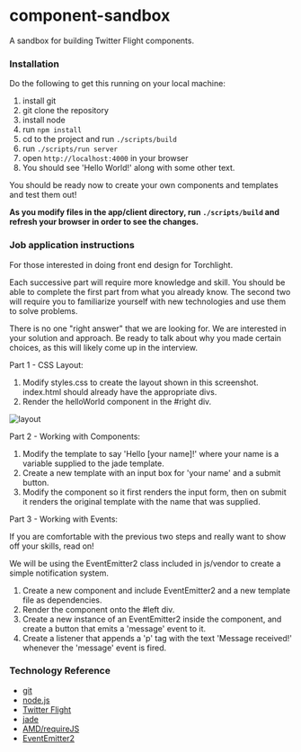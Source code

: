 # component-sandbox

A sandbox for building Twitter Flight components.

### Installation

Do the following to get this running on your local machine:

1. install git
2. git clone the repository
3. install node
4. run `npm install`
5. cd to the project and run `./scripts/build`
6. run `./scripts/run server`
7. open `http://localhost:4000` in your browser
8. You should see 'Hello World!' along with some other text.

You should be ready now to create your own components and templates and test them out!

**As you modify files in the app/client directory, run `./scripts/build` and refresh your browser in order to see the changes.**

### Job application instructions

For those interested in doing front end design for Torchlight.

Each successive part will require more knowledge and skill.  You should be able to complete the first part from what you already know.  The second two will require you to familiarize yourself with new technologies and use them to solve problems.

There is no one "right answer" that we are looking for.  We are interested in your solution and approach.  Be ready to talk about why you made certain choices, as this will likely come up in the interview.

Part 1 - CSS Layout:

1. Modify styles.css to create the layout shown in this screenshot.  index.html should already have the appropriate divs.
2. Render the helloWorld component in the #right div.

![layout](https://torchlight-files.s3.amazonaws.com/layout.png)

Part 2 - Working with Components:

1. Modify the template to say 'Hello [your name]!' where your name is a variable supplied to the jade template.
2. Create a new template with an input box for 'your name' and a submit button.
3. Modify the component so it first renders the input form, then on submit it renders the original template with the name that was supplied.

Part 3 - Working with Events:

If you are comfortable with the previous two steps and really want to show off your skills, read on!

We will be using the EventEmitter2 class included in js/vendor to create a simple notification system.

1. Create a new component and include EventEmitter2 and a new template file as dependencies.
2. Render the component onto the #left div.
3. Create a new instance of an EventEmitter2 inside the component, and create a button that emits a 'message' event to it.
4. Create a listener that appends a 'p' tag with the text 'Message received!' whenever the 'message' event is fired.

### Technology Reference

* [git](http://git-scm.com/)
* [node.js](http://nodejs.org/)
* [Twitter Flight](https://github.com/twitter/flight)
* [jade](http://jade-lang.com/)
* [AMD/requireJS](http://requirejs.org/)
* [EventEmitter2](https://github.com/hij1nx/EventEmitter2)


